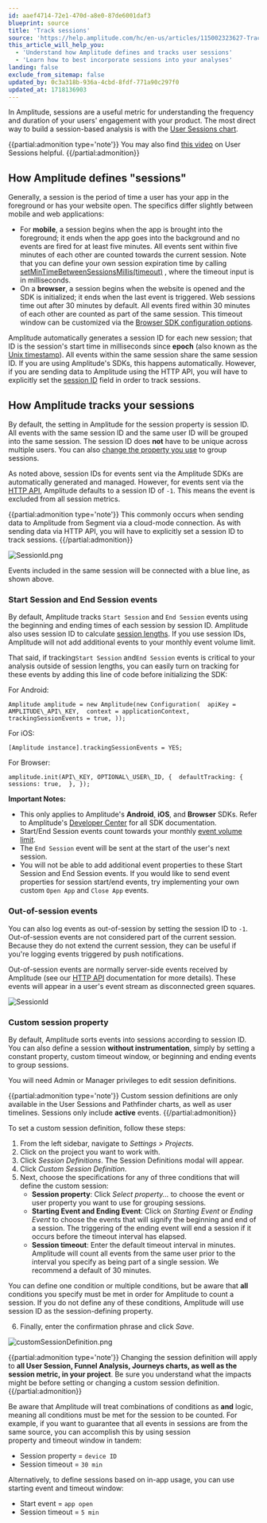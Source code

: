```yaml
---
id: aaef4714-72e1-470d-a8e0-87de6001daf3
blueprint: source
title: 'Track sessions'
source: 'https://help.amplitude.com/hc/en-us/articles/115002323627-Track-sessions'
this_article_will_help_you:
  - 'Understand how Amplitude defines and tracks user sessions'
  - 'Learn how to best incorporate sessions into your analyses'
landing: false
exclude_from_sitemap: false
updated_by: 0c3a318b-936a-4cbd-8fdf-771a90c297f0
updated_at: 1718136903
---
```

In Amplitude, sessions are a useful metric for understanding the frequency and duration of your users' engagement with your product. The most direct way to build a session-based analysis is with the [User Sessions chart](/data/user-properties-and-events). 

{{partial:admonition type='note'}}
You may also find [this video](https://academy.amplitude.com/how-long-do-users-spend-in-my-product/1091393) on User Sessions helpful.
{{/partial:admonition}}

## How Amplitude defines "sessions"

Generally, a session is the period of time a user has your app in the foreground or has your website open. The specifics differ slightly between mobile and web applications:

* For **mobile**, a session begins when the app is brought into the foreground; it ends when the app goes into the background and no events are fired for at least five minutes. All events sent within five minutes of each other are counted towards the current session. Note that you can define your own session expiration time by calling  [setMinTimeBetweenSessionsMillis(timeout)](https://developers.amplitude.com/docs/android#user-sessions%20) , where the timeout input is in milliseconds.
* On a **browser**, a session begins when the website is opened and the SDK is initialized; it ends when the last event is triggered. Web sessions time out after 30 minutes by default. All events fired within 30 minutes of each other are counted as part of the same session. This timeout window can be customized via the [Browser SDK configuration options](/docs/sdks/analytics/browser/browser-sdk-2).

Amplitude automatically generates a session ID for each new session; that ID is the session's start time in milliseconds since **epoch** (also known as the [Unix timestamp](https://en.wikipedia.org/wiki/Unix_time)). All events within the same session share the same session ID. If you are using Amplitude's SDKs, this happens automatically. However, if you are sending data to Amplitude using the HTTP API, you will have to explicitly set the [session ID](/docs/apis/analytics/http-v2) field in order to track sessions.

## How Amplitude tracks your sessions

By default, the setting in Amplitude for the session property is session ID. All events with the same session ID and the same user ID will be grouped into the same session. The session ID does **not** have to be unique across multiple users. You can also [change the property you use](#h_d6df9d70-48fa-44cb-8907-7c3c652b007f) to group sessions.

As noted above, session IDs for events sent via the Amplitude SDKs are automatically generated and managed. However, for events sent via the [HTTP API](https://www.docs.developers.amplitude.com/analytics/apis/http-v2-api/), Amplitude defaults to a session ID of `-1`. This means the event is excluded from all session metrics.

{{partial:admonition type='note'}}
This commonly occurs when sending data to Amplitude from Segment via a cloud-mode connection. As with sending data via HTTP API, you will have to explicitly set a session ID to track sessions.
{{/partial:admonition}}

![SessionId.png](/docs/output/img/sources/sessionid-png.png)

Events included in the same session will be connected with a blue line, as shown above.

### Start Session and End Session events

By default, Amplitude tracks `Start Session` and `End Session` events using the beginning and ending times of each session by session ID. Amplitude also uses session ID to calculate [session lengths](#h_408dc7ad-4919-4fa1-a506-c43174f68096). If you use session IDs, Amplitude will not add additional events to your monthly event volume limit.

That said, if tracking`Start Session` and`End Session` events is critical to your analysis outside of session lengths, you can easily turn on tracking for these events by adding this line of code before initializing the SDK:

For Android:

```
Amplitude amplitude = new Amplitude(new Configuration(  apiKey = AMPLITUDE\_API\_KEY,  context = applicationContext,  trackingSessionEvents = true, ));
```

For iOS:

```
[Amplitude instance].trackingSessionEvents = YES;
```

For Browser:

```
amplitude.init(API\_KEY, OPTIONAL\_USER\_ID, {  defaultTracking: {  sessions: true,  }, });
```

**Important Notes:**

* This only applies to Amplitude's **Android**[,](https://developers.amplitude.com/docs/android#user-sessions) **iOS**, and **Browser** SDKs. Refer to Amplitude's [Developer Center](https://www.docs.developers.amplitude.com/data/sdks/) for all SDK documentation.
* Start/End Session events count towards your monthly [event volume limit](https://help.amplitude.com/hc/en-us/articles/115002923888#h_5d6b52ca-cb1e-4497-82a3-81b86b2f30ff).
* The `End Session` event will be sent at the start of the user's next session.
* You will not be able to add additional event properties to these Start Session and End Session events. If you would like to send event properties for session start/end events, try implementing your own custom `Open App` and `Close App` events.

### Out-of-session events

You can also log events as out-of-session by setting the session ID to `-1`. Out-of-session events are not considered part of the current session. Because they do not extend the current session, they can be useful if you're logging events triggered by push notifications.

Out-of-session events are normally server-side events received by Amplitude (see our [HTTP API](https://www.docs.developers.amplitude.com/analytics/apis/http-v2-api/) documentation for more details). These events will appear in a user's event stream as disconnected green squares.

![SessionId](statamic://asset::help_center_conversions::sources/sessionid-neg1-png.png)

### Custom session property

By default, Amplitude sorts events into sessions according to session ID. You can also define a session **without instrumentation**, simply by setting a constant property, custom timeout window, or beginning and ending events to group sessions.

You will need Admin or Manager privileges to edit session definitions.

{{partial:admonition type='note'}}
Custom session definitions are only available in the User Sessions and Pathfinder charts, as well as user timelines. Sessions only include **active** events.
{{/partial:admonition}}

To set a custom session definition, follow these steps:

1. From the left sidebar, navigate to *Settings > Projects*.
2. Click on the project you want to work with.
3. Click *Session Definitions*. The Session Definitions modal will appear.
4. Click *Custom Session Definition*.
5. Next, choose the specifications for any of three conditions that will define the custom session:
	* **Session property**: Click *Select property...* to choose the event or user property you want to use for grouping sessions.
    * **Starting Event and Ending Event**: Click on *Starting Event* or *Ending Event* to choose the events that will signify the beginning and end of a session. The triggering of the ending event will end a session if it occurs before the timeout interval has elapsed.
    * **Session timeout**: Enter the default timeout interval in minutes. Amplitude will count all events from the same user prior to the interval you specify as being part of a single session. We recommend a default of 30 minutes.

You can define one condition or multiple conditions, but be aware that **all** conditions you specify must be met in order for Amplitude to count a session. If you do not define any of these conditions, Amplitude will use session ID as the session-defining property.

6. Finally, enter the confirmation phrase and click *Save*.

![customSessionDefinition.png](/docs/output/img/sources/customsessiondefinition-png.png)

{{partial:admonition type='note'}}
Changing the session definition will apply to **all User Session, Funnel Analysis, Journeys charts, as well as the session metric, in your project**. Be sure you understand what the impacts might be before setting or changing a custom session definition.
{{/partial:admonition}}

Be aware that Amplitude will treat combinations of conditions as **and** logic, meaning all conditions must be met for the session to be counted. For example, if you want to guarantee that all events in sessions are from the same source, you can accomplish this by using session property and timeout window in tandem: 

* Session property = `device ID`
* Session timeout = `30 min`

Alternatively, to define sessions based on in-app usage, you can use starting event and timeout window:

* Start event = `app open`
* Session timeout = `5 min`